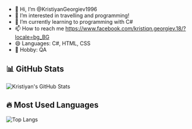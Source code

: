 - 👋 Hi, I’m @KristiyanGeorgiev1996
- 👀 I’m interested in travelling and programming!
- 🌱 I’m currently learning to programming with C#
- 📫 How to reach me https://www.facebook.com/kristiqn.georgiev.18/?locale=bg_BG
- 😄 Languages: C#, HTML, CSS
- 👀 Hobby: QA
## 📊 GitHub Stats

![Kristiyan's GitHub Stats](https://github-readme-stats.vercel.app/api?username=KristiyanGeorgiev1996&show_icons=true&theme=radical)
## 🔥 Most Used Languages

![Top Langs](https://github-readme-stats.vercel.app/api/top-langs/?username=KristiyanGeorgiev1996&layout=compact&theme=radical)

<!---
KristiyanGeorgiev1996/KristiyanGeorgiev1996 is a ✨ special ✨ repository because its `README.md` (this file) appears on your GitHub profile.
You can click the Preview link to take a look at your changes.
--->
